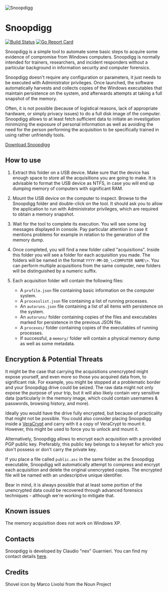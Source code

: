 ![Snoopdigg](https://github.com/botherder/snoopdigg/raw/master/graphics/icon%40128.png)

# Snoopdigg

[![Build Status](https://travis-ci.org/botherder/snoopdigg.svg?branch=master)](https://travis-ci.org/botherder/snoopdigg)
[![Go Report Card][goreportcard-badge]][goreportcard]

Snoopdigg is a simple tool to automate some basic steps to acquire some
evidence of compromise from Windows computers. Snoopdigg is normally intended for
trainers, researchers, and incident responders without a particular background
in information security and computer forensics.

Snoopdigg doesn't require any configuration or parameters, it just needs to
be executed with Administrator privileges. Once launched, the software
automatically harvests and collects copies of the Windows executables that
maintain persistence on the system, and afterwards attempts at taking a full
snapshot of the memory.

Often, it is not possible (because of logistical reasons, lack of appropriate
hardware, or simply privacy issues) to do a full disk image of the computer.
Snoopdigg allows to at least fetch sufficient data to initiate an
investigation minimizing the exposure of personal information as well as
avoiding the need for the person performing the acquisition to be specifically
trained in using rather unfriendly tools.

[Download Snoopdigg](https://github.com/botherder/snoopdigg/releases/latest)

## How to use

1. Extract this folder on a USB device. Make sure that the device has enough
space to store all the acquisitions you are going to make. It is advisable to
format the USB device as NTFS, in case you will end up dumping memory of
computers with significant RAM.

2. Mount the USB device on the computer to inspect. Browse to the Snoopdigg
folder and double-click on the tool. It should ask you to allow the application
to run with Administrator privileges, which are required to obtain a memory
snapshot.

3. Wait for the tool to complete its execution. You will see some log messages
displayed in console. Pay particular attention in case it mentions problems
for example in relation to the generation of the memory dump.

4. Once completed, you will find a new folder called "acquisitions". Inside this
folder you will see a folder for each acquisition you made. The folders will
be named in the format `YYYY-MM-DD_\<COMPUTER NAME\>`. You can perform
multiple acquisitions from the same computer, new folders will be distinguished
by a numeric suffix.

5. Each acquisition folder will contain the following files:

    - A `profile.json` file containing basic information on the computer system.
    - A `processlist.json` file containing a list of running processes.
    - An `autoruns.json` file containing a list of all items with persistence on
      the system.
    - An `autoruns/` folder containing copies of the files and executables
      marked for persistence in the previous JSON file.
    - A `procexes/` folder containing copies of the executables of running
      processes.
    - If successful, a `memory/` folder will contain a physical memory
      dump as well as some metadata.

## Encryption & Potential Threats

It might be the case that carrying the acquisitions unencrypted might expose
yourself, and even more so those you acquired data from, to significant risk.
For example, you might be stopped at a problematic border and your Snoopdigg
drive could be seized. The raw data might not only expose the purpose of your
trip, but it will also likely contain very sensitive data (particularly in the
memory image, which could contain usernames & passwords, browsing history,
and more).

Ideally you would have the drive fully encrypted, but because of practicality
that might not be possible. You could also consider placing Snoopdigg inside a
[VeraCrypt](https://www.veracrypt.fr/) and carry with it a copy of VeraCrypt
to mount it. However, this might be used to force you to unlock and mount it.

Alternatively, Snoopdigg allows to encrypt each acquisition with a provided PGP
public key. Preferably, this public key belongs to a keyset for which you don't
possess or don't carry the private key.

If you place a file called `public.asc` in the same folder as the Snoopdigg
executable, Snoopdigg will automatically attempt to compress and encrypt each
acquisition and delete the original unencrypted copies. The encrypted file will
be named with an undescriptive unique identifier.

Bear in mind, it is always possible that at least some portion of the
unencrypted data could be recovered through advanced forensics techniques -
although we're working to mitigate that.

## Known issues

The memory acquisition does not work on Windows XP.

## Contacts

Snoopdigg is developed by Claudio "nex" Guarnieri. You can find my contact
details [here](https://nex.sx/contacts/).

## Credits

Shovel icon by Marco Livolsi from the Noun Project

[goreportcard]: https://goreportcard.com/report/github.com/botherder/snoopdigg
[goreportcard-badge]: https://goreportcard.com/badge/github.com/botherder/snoopdigg
